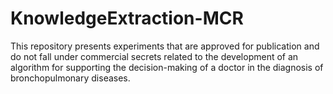 # KnowledgeExtraction-MCR
This repository presents experiments that are approved for publication and do not fall under commercial secrets related to the development of an algorithm for supporting the decision-making of a doctor in the diagnosis of bronchopulmonary diseases.
